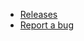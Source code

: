 <!-- _navbar.md -->

-   [Releases](https://github.com/offalynne/Input/releases)
-   [Report a bug](https://github.com/offalynne/Input/issues)
